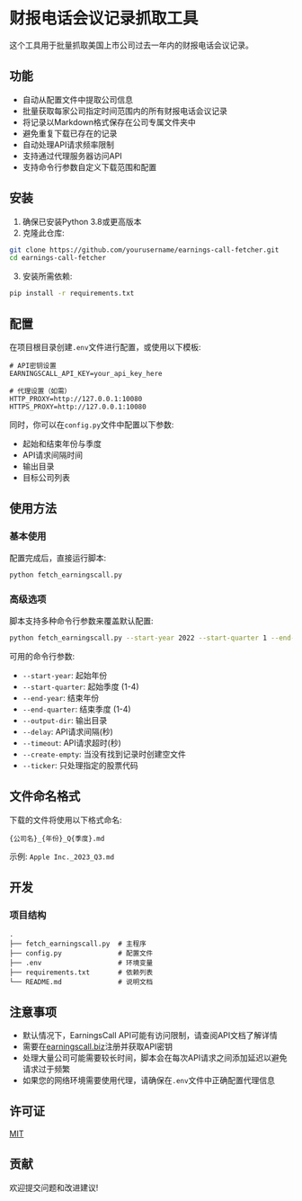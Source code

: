 # 财报电话会议记录抓取工具

这个工具用于批量抓取美国上市公司过去一年内的财报电话会议记录。

## 功能

- 自动从配置文件中提取公司信息
- 批量获取每家公司指定时间范围内的所有财报电话会议记录
- 将记录以Markdown格式保存在公司专属文件夹中
- 避免重复下载已存在的记录
- 自动处理API请求频率限制
- 支持通过代理服务器访问API
- 支持命令行参数自定义下载范围和配置

## 安装

1. 确保已安装Python 3.8或更高版本
2. 克隆此仓库:
```bash
git clone https://github.com/yourusername/earnings-call-fetcher.git
cd earnings-call-fetcher
```

3. 安装所需依赖:
```bash
pip install -r requirements.txt
```

## 配置

在项目根目录创建`.env`文件进行配置，或使用以下模板:

```env
# API密钥设置
EARNINGSCALL_API_KEY=your_api_key_here

# 代理设置（如需）
HTTP_PROXY=http://127.0.0.1:10080
HTTPS_PROXY=http://127.0.0.1:10080
```

同时，你可以在`config.py`文件中配置以下参数:
- 起始和结束年份与季度
- API请求间隔时间
- 输出目录
- 目标公司列表

## 使用方法

### 基本使用

配置完成后，直接运行脚本:

```bash
python fetch_earningscall.py
```

### 高级选项

脚本支持多种命令行参数来覆盖默认配置:

```bash
python fetch_earningscall.py --start-year 2022 --start-quarter 1 --end-year 2023 --end-quarter 4 --output-dir transcripts --delay 2 --timeout 15
```

可用的命令行参数:
- `--start-year`: 起始年份
- `--start-quarter`: 起始季度 (1-4)
- `--end-year`: 结束年份
- `--end-quarter`: 结束季度 (1-4)
- `--output-dir`: 输出目录
- `--delay`: API请求间隔(秒)
- `--timeout`: API请求超时(秒)
- `--create-empty`: 当没有找到记录时创建空文件
- `--ticker`: 只处理指定的股票代码

## 文件命名格式

下载的文件将使用以下格式命名:
```
{公司名}_{年份}_Q{季度}.md
```

示例: `Apple Inc._2023_Q3.md`

## 开发

### 项目结构

```
.
├── fetch_earningscall.py  # 主程序
├── config.py              # 配置文件
├── .env                   # 环境变量
├── requirements.txt       # 依赖列表
└── README.md              # 说明文档
```

## 注意事项

- 默认情况下，EarningsCall API可能有访问限制，请查阅API文档了解详情
- 需要在[earningscall.biz](https://earningscall.biz/api-pricing)注册并获取API密钥
- 处理大量公司可能需要较长时间，脚本会在每次API请求之间添加延迟以避免请求过于频繁
- 如果您的网络环境需要使用代理，请确保在`.env`文件中正确配置代理信息

## 许可证

[MIT](LICENSE)

## 贡献

欢迎提交问题和改进建议! 
